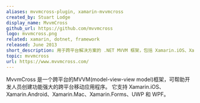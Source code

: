 ```yaml
---
aliases: mvvmcross-plugin, xamarin-mvvmcross
created_by: Stuart Lodge
display_name: MvvmCross
github_url: https://github.com/mvvmcross
logo: mvvmcross.png
related: xamarin, dotnet, framework
released: June 2013
short_description: 用于跨平台解决方案的 .NET MVVM 框架，包括 Xamarin.iOS、Xamarin.Android、Windows 和 Mac。
topic: mvvmcross
url: https://www.mvvmcross.com/
---
```

MvvmCross 是一个跨平台的MVVM(model-view-view model)框架，可帮助开发人员创建功能强大的跨平台移动应用程序。
它支持 Xamarin.iOS、Xamarin.Android、Xamarin.Mac、Xamarin.Forms、UWP 和 WPF。